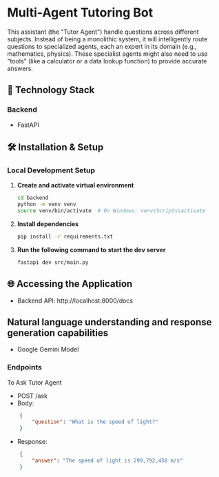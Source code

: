 # Multi-Agent Tutoring Bot

This assistant (the "Tutor Agent") handle questions across different subjects. Instead of being a monolithic system, it will intelligently route questions to specialized agents, each an expert in its domain (e.g., mathematics, physics). These specialist agents might also need to use "tools" (like a calculator or a data lookup function) to provide accurate answers.

## 🚀 Technology Stack

### Backend

- FastAPI

## 🛠️ Installation & Setup

### Local Development Setup

1. **Create and activate virtual environment**

   ```bash
   cd backend
   python -m venv venv
   source venv/bin/activate  # On Windows: venv\Scripts\activate
   ```

2. **Install dependencies**

   ```bash
   pip install -r requirements.txt
   ```

3. **Run the following command to start the dev server**

   ```bash
   fastapi dev src/main.py
   ```

## 🌐 Accessing the Application

- Backend API: http://localhost:8000/docs

## Natural language understanding and response generation capabilities

- Google Gemini Model

### Endpoints

To Ask Tutor Agent

- POST /ask
- Body:

````json
    {
        "question": "What is the speed of light?"
    }
````
- Response:
```json
    {
        "answer": "The speed of light is 299,792,458 m/s"
    }
````
